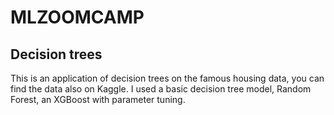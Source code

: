 # MLZOOMCAMP 
## Decision trees

This is an application of decision trees on the famous housing data, you can find the data also on Kaggle.
I used a basic decision tree model, Random Forest, an XGBoost with parameter tuning.
